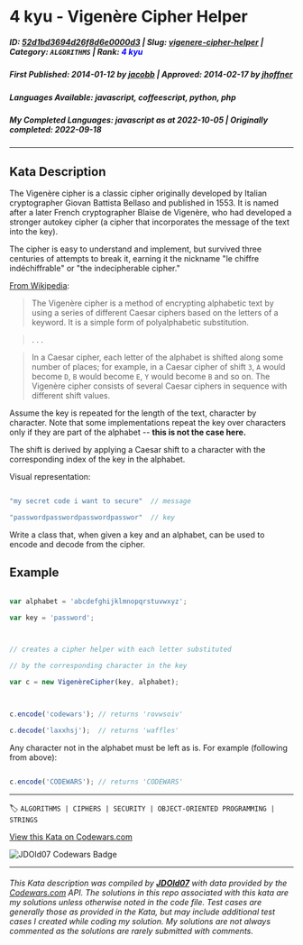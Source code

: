 # 4 kyu - Vigenère Cipher Helper

##### **ID**: [52d1bd3694d26f8d6e0000d3](https://www.codewars.com/kata/52d1bd3694d26f8d6e0000d3) | **Slug**: [vigenere-cipher-helper](https://www.codewars.com/kata/52d1bd3694d26f8d6e0000d3) | **Category**: `ALGORITHMS` | **Rank**: <span style="color:blue">4 kyu</span>

##### **First Published**: 2014-01-12 ***by*** [jacobb](https://www.codewars.com/users/jacobb) | **Approved**: 2014-02-17 ***by*** [jhoffner](https://www.codewars.com/users/jhoffner)

##### **Languages Available**: javascript, coffeescript, python, php

##### **My Completed Languages**: javascript ***as at*** 2022-10-05 | **Originally completed**: 2022-09-18

---

## Kata Description


The Vigenère cipher is a classic cipher originally developed by Italian cryptographer Giovan Battista Bellaso and published in 1553. It is named after a later French cryptographer Blaise de Vigenère, who had developed a stronger autokey cipher (a cipher that incorporates the message of the text into the key). 



The cipher is easy to understand and implement, but survived three centuries of attempts to break it, earning it the nickname "le chiffre indéchiffrable" or "the indecipherable cipher."



[From Wikipedia](https://en.wikipedia.org/wiki/Vigen%C3%A8re_cipher):



> The Vigenère cipher is a method of encrypting alphabetic text by using a series of different Caesar ciphers based on the letters of a keyword. It is a simple form of polyalphabetic substitution.

>

> . . .

>

> In a Caesar cipher, each letter of the alphabet is shifted along some number of places; for example, in a Caesar cipher of shift `3`, `A` would become `D`, `B` would become `E`, `Y` would become `B` and so on. The Vigenère cipher consists of several Caesar ciphers in sequence with different shift values.



Assume the key is repeated for the length of the text, character by character. Note that some implementations repeat the key over characters only if they are part of the alphabet -- **this is not the case here.**



The shift is derived by applying a Caesar shift to a character with the corresponding index of the key in the alphabet.



Visual representation:

```javascript

"my secret code i want to secure"  // message

"passwordpasswordpasswordpasswor"  // key

```

Write a class that, when given a key and an alphabet, can be used to encode and decode from the cipher.



## Example

```javascript

var alphabet = 'abcdefghijklmnopqrstuvwxyz';

var key = 'password';



// creates a cipher helper with each letter substituted

// by the corresponding character in the key

var c = new VigenèreCipher(key, alphabet);



c.encode('codewars'); // returns 'rovwsoiv'

c.decode('laxxhsj');  // returns 'waffles'

```

Any character not in the alphabet must be left as is. For example (following from above):

```javascript

c.encode('CODEWARS'); // returns 'CODEWARS'

```

---


🏷 `ALGORITHMS | CIPHERS | SECURITY | OBJECT-ORIENTED PROGRAMMING | STRINGS`


[View this Kata on Codewars.com](https://www.codewars.com/kata/52d1bd3694d26f8d6e0000d3)

![](https://www.codewars.com/users/jdold07/badges/large "JDOld07 Codewars Badge")

---

###### *This Kata description was compiled by [**JDOld07**](https://tpstech.dev) with data provided by the [Codewars.com](https://www.codewars.com) API.  The solutions in this repo associated with this kata are my solutions unless otherwise noted in the code file.  Test cases are generally those as provided in the Kata, but may include additional test cases I created while coding my solution.  My solutions are not always commented as the solutions are rarely submitted with comments.*
